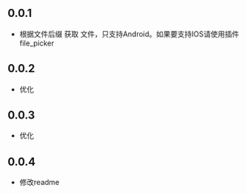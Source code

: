 ## 0.0.1

* 根据文件后缀 获取 文件，只支持Android。如果要支持IOS请使用插件 file_picker

## 0.0.2

* 优化

## 0.0.3

* 优化

## 0.0.4

* 修改readme